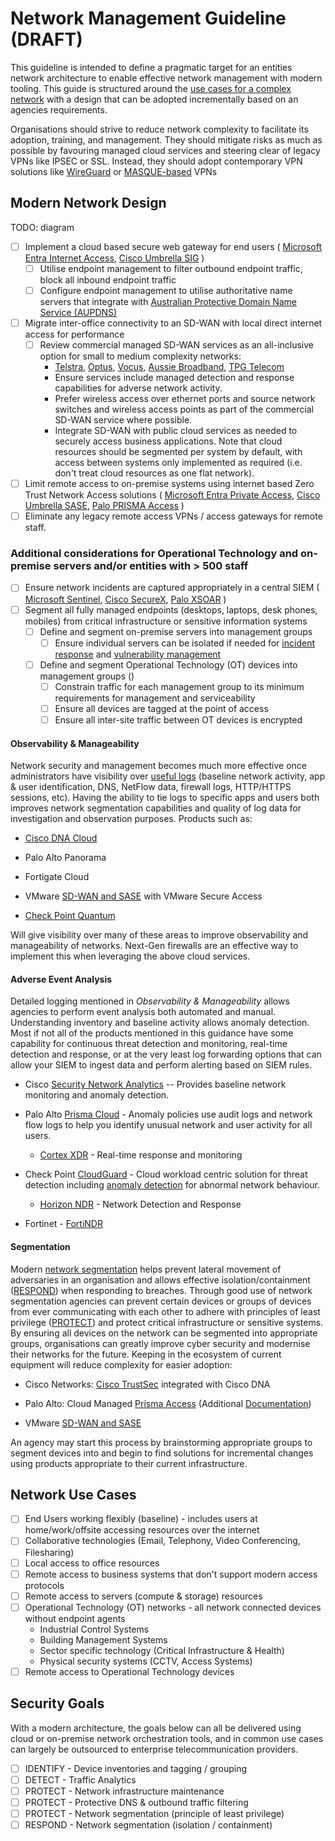 # Network Management Guideline (DRAFT)

This guideline is intended to define a pragmatic target for an entities network architecture to enable effective network management with modern tooling. This guide is structured around the [use cases for a complex network](#network-use-cases) with a design that can be adopted incrementally based on an agencies requirements.

Organisations should strive to reduce network complexity to facilitate its adoption, training, and management. They should mitigate risks as much as possible by favouring managed cloud services and steering clear of legacy VPNs like IPSEC or SSL. Instead, they should adopt contemporary VPN solutions like [WireGuard](https://www.wireguard.com/) or [MASQUE-based](https://blog.cloudflare.com/masque-building-a-new-protocol-into-cloudflare-warp/) VPNs

## Modern Network Design

TODO: diagram

- [ ] Implement a cloud based secure web gateway for end users ( [Microsoft Entra Internet Access](https://learn.microsoft.com/en-gb/azure/global-secure-access/overview-what-is-global-secure-access), [Cisco Umbrella SIG](https://umbrella.cisco.com/products/sig-product) )
    - [ ] Utilise endpoint management to filter outbound endpoint traffic, block all inbound endpoint traffic
    - [ ] Configure endpoint management to utilise authoritative name servers that integrate with [Australian Protective Domain Name Service (AUPDNS)](https://www.cyber.gov.au/resources-business-and-government/maintaining-devices-and-systems/system-hardening-and-administration/gateway-security-guidance/gateway-technology-guides#authoritative-name-servers)
- [ ] Migrate inter-office connectivity to an SD-WAN with local direct internet access for performance
    - [ ] Review commercial managed SD-WAN services as an all-inclusive option for small to medium complexity networks:
        - [Telstra](https://www.telstra.com.au/business-enterprise/products/networks/sdn/sd-wan), [Optus](https://www.optus.com.au/enterprise/networking/network-connectivity/fusion-sd-wan), [Vocus](https://www.vocus.com.au/enterprise/connectivity/managed-network-services/sd-wan), [Aussie Broadband](https://www.aussiebroadband.com.au/enterprise/network/sd-wan/), [TPG Telecom](https://www.tpgtelecom.com.au/business-solutions/sd-wan)
        - Ensure services include managed detection and response capabilities for adverse network activity.
        - Prefer wireless access over ethernet ports and source network switches and wireless access points as part of the commercial SD-WAN service where possible.
        - Integrate SD-WAN with public cloud services as needed to securely access business applications. Note that cloud resources should be segmented per system by default, with access between systems only implemented as required (i.e. don't treat cloud resources as one flat network).
- [ ] Limit remote access to on-premise systems using internet based Zero Trust Network Access solutions ( [Microsoft Entra Private Access](https://learn.microsoft.com/en-gb/azure/global-secure-access/overview-what-is-global-secure-access), [Cisco Umbrella SASE](https://www.cisco.com/c/en/us/products/collateral/security/at-a-glance-c45-2391315.html), [Palo PRISMA Access](https://docs.paloaltonetworks.com/prisma-access/administration/ztna-connector-in-prisma-access) )
- [ ] Eliminate any legacy remote access VPNs / access gateways for remote staff.

### Additional considerations for Operational Technology and on-premise servers and/or entities with > 500 staff

- [ ] Ensure network incidents are captured appropriately in a central SIEM ( [Microsoft Sentinel](https://learn.microsoft.com/en-us/azure/sentinel/overview), [Cisco SecureX](https://www.cisco.com/c/en/us/products/collateral/security/securex/at-a-glance-c45-744497.html?CCID=cc001528&DTID=olgmcdc001463&OID=trlsc021059), [Palo XSOAR](https://xsoar.pan.dev/docs/concepts/getting-started-guide) )
- [ ] Segment all fully managed endpoints (desktops, laptops, desk phones, mobiles) from critical infrastructure or sensitive information systems
    - [ ] Define and segment on-premise servers into management groups
        - [ ] Ensure individual servers can be isolated if needed for [incident response](../guidelines/playbooks.md) and [vulnerability management](../baselines/vulnerability-management.md)
    - [ ] Define and segment Operational Technology (OT) devices into management groups ()
        - [ ] Constrain traffic for each management group to its minimum requirements for management and serviceability
        - [ ] Ensure all devices are tagged at the point of access
        - [ ] Ensure all inter-site traffic between OT devices is encrypted

#### Observability & Manageability

Network security and management becomes much more effective once administrators have visibility over [useful logs](https://soc.cyber.wa.gov.au/guidelines/further-five/#implementation-guidance-leveraging-computer-related-logs) (baseline network activity, app & user identification, DNS, NetFlow data, firewall logs, HTTP/HTTPS sessions, etc). Having the ability to tie logs to specific apps and users both improves network segmentation capabilities and quality of log data for investigation and observation purposes. Products such as:

- [Cisco DNA Cloud](https://www.cisco.com/c/en/us/products/collateral/cloud-systems-management/dna-center/nb-06-dna-center-data-sheet-cte-en.html)

- Palo Alto Panorama

- Fortigate Cloud

- VMware [SD-WAN and SASE](https://sase.vmware.com/sd-wan/security-services) with VMware Secure Access

- [Check Point Quantum](https://www.checkpoint.com/quantum/next-generation-firewall/)

Will give visibility over many of these areas to improve observability and manageability of networks. Next-Gen firewalls are an effective way to implement this when leveraging the above cloud services.

#### Adverse Event Analysis

Detailed logging mentioned in *Observability & Manageability* allows agencies to perform event analysis both automated and manual. Understanding inventory and baseline activity allows anomaly detection. Most if not all of the products mentioned in this guidance have some capability for continuous threat detection and monitoring, real-time detection and response, or at the very least log forwarding options that can allow your SIEM to ingest data and perform alerting based on SIEM rules.

- Cisco [Security Network Analytics](https://www.cisco.com/c/en/us/products/collateral/security/stealthwatch/datasheet-c78-739398.html) -- Provides baseline network monitoring and anomaly detection.

- Palo Alto [Prisma Cloud](https://www.paloaltonetworks.com/prisma/cloud/cloud-network-security) - Anomaly policies use audit logs and network flow logs to help you identify unusual network and user activity for all users.

    - [Cortex XDR](https://www.paloaltonetworks.com/engage/cortex-extended-detection-and-response/cortex-xdr-datasheet) - Real-time response and monitoring

- Check Point [CloudGuard](https://www.checkpoint.com/cloudguard/) - Cloud workload centric solution for threat detection including [anomaly detection](https://blog.checkpoint.com/securing-the-cloud/cloudguard-intelligence-threat-hunting/) for abnormal network behaviour.

    - [Horizon NDR](https://www.checkpoint.com/horizon/ndr/) - Network Detection and Response

- Fortinet - [FortiNDR](https://www.fortinet.com/content/dam/fortinet/assets/solution-guides/sb-fortindr.pdf)

#### Segmentation

Modern [network segmentation](https://soc.cyber.wa.gov.au/guidelines/further-five/#network-segmentation) helps prevent lateral movement of adversaries in an organisation and allows effective isolation/containment ([RESPOND](https://www.nist.gov/cyberframework/online-learning/five-functions#respond)) when responding to breaches. Through good use of network segmentation agencies can prevent certain devices or groups of devices from ever communicating with each other to adhere with principles of least privilege ([PROTECT](https://www.nist.gov/cyberframework/online-learning/five-functions#protect)) and protect critical infrastructure or sensitive systems. By ensuring all devices on the network can be segmented into appropriate groups, organisations can greatly improve cyber security and modernise their networks for the future. Keeping in the ecosystem of current equipment will reduce complexity for easier adoption:

- Cisco Networks: [Cisco TrustSec](https://www.cisco.com/c/en/us/solutions/enterprise-networks/trustsec/index.html) integrated with Cisco DNA

- Palo Alto: Cloud Managed [Prisma Access](https://www.paloaltonetworks.com/sase/access) (Additional [Documentation](https://www.paloaltonetworks.com/apps/pan/public/downloadResource?pagePath=/content/pan/en_US/resources/guides/sase-segmentation-solution-guide))

- VMware [SD-WAN and SASE](https://sase.vmware.com/sd-wan/security-services)

An agency may start this process by brainstorming appropriate groups to segment devices into and begin to find solutions for incremental changes using products appropriate to their current infrastructure.

## Network Use Cases

- [ ] End Users working flexibly (baseline) - includes users at home/work/offsite accessing resources over the internet
- [ ] Collaborative technologies (Email, Telephony, Video Conferencing, Filesharing)
- [ ] Local access to office resources
- [ ] Remote access to business systems that don't support modern access protocols
- [ ] Remote access to servers (compute & storage) resources
- [ ] Operational Technology (OT) networks - all network connected devices without endpoint agents
    - Industrial Control Systems
    - Building Management Systems
    - Sector specific technology (Critical Infrastructure & Health)
    - Physical security systems (CCTV, Access Systems)
- [ ] Remote access to Operational Technology devices

## Security Goals

With a modern architecture, the goals below can all be delivered using cloud or on-premise network orchestration tools, and in common use cases can largely be outsourced to enterprise telecommunication providers.

- [ ] IDENTIFY - Device inventories and tagging / grouping
- [ ] DETECT - Traffic Analytics
- [ ] PROTECT - Network infrastructure maintenance
- [ ] PROTECT - Protective DNS & outbound traffic filtering
- [ ] PROTECT - Network segmentation (principle of least privilege)
- [ ] RESPOND - Network segmentation (isolation / containment)
